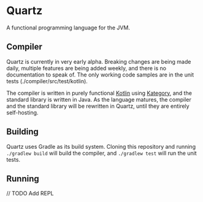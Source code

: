 Quartz
======

A functional programming language for the JVM.

Compiler
-------

Quartz is currently in very early alpha. Breaking changes are being made daily, multiple features 
are being added weekly, and there is no documentation to speak of. The only working code samples 
are in the unit tests (./compiler/src/test/kotlin).

The compiler is written in purely functional [Kotlin](https://kotlinlang.org/) using
[Kategory](https://github.com/kategory/kategory), and the standard library is written in Java.
As the language matures, the compiler and the standard library will be rewritten in Quartz, 
until they are entirely self-hosting. 

Building
--------

Quartz uses Gradle as its build system. Cloning this repository and running `./gradlew build`
will build the compiler, and `./gradlew test` will run the unit tests.

Running
-------

// TODO Add REPL
